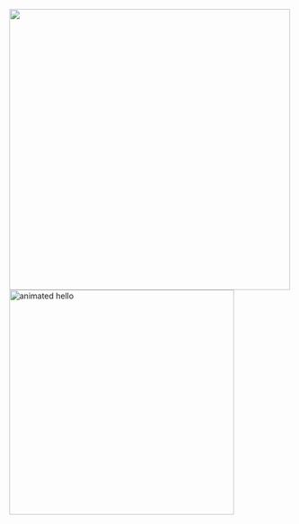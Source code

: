 <img src="https://user-images.githubusercontent.com/74038190/212747903-e9bdf048-2dc8-41f9-b973-0e72ff07bfba.gif"  width="500"><img src="https://github.com/Anmol-Baranwal/Cool-GIFs-For-GitHub/assets/74038190/9be4d344-6782-461a-b5a6-32a07bf7b34e" height="400" width="400" alt="animated hello">
